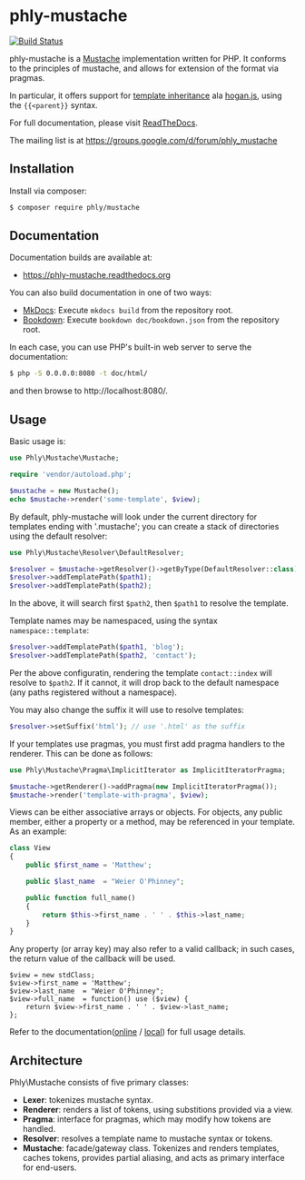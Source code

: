 # phly-mustache

[![Build Status](https://secure.travis-ci.org/phly/phly_mustache.png?branch=develop)](http://travis-ci.org/phly/phly_mustache)

phly-mustache is a [Mustache](http://mustache.github.com) implementation written
for PHP. It conforms to the principles of mustache, and allows for
extension of the format via pragmas.

In particular, it offers support for [template
inheritance](https://github.com/mustache/spec/pull/75) ala
[hogan.js](https://github.com/twitter/hogan.js), using the `{{<parent}}` syntax.

For full documentation, please visit 
[ReadTheDocs](http://phly_mustache.readthedocs.org/).

The mailing list is at https://groups.google.com/d/forum/phly_mustache

## Installation

Install via composer:

```bash
$ composer require phly/mustache
```

## Documentation

Documentation builds are available at:

- https://phly-mustache.readthedocs.org

You can also build documentation in one of two ways:

- [MkDocs](http://www.mkdocs.org): Execute `mkdocs build` from the repository
  root.
- [Bookdown](http://bookdown.io): Execute `bookdown doc/bookdown.json` from the
  repository root.

In each case, you can use PHP's built-in web server to serve the documentation:

```bash
$ php -S 0.0.0.0:8080 -t doc/html/
```

and then browse to http://localhost:8080/.

## Usage

Basic usage is:

```php
use Phly\Mustache\Mustache;

require 'vendor/autoload.php';

$mustache = new Mustache();
echo $mustache->render('some-template', $view);
```

By default, phly-mustache will look under the current directory for templates
ending with '.mustache'; you can create a stack of directories using the
default resolver:

```php
use Phly\Mustache\Resolver\DefaultResolver;

$resolver = $mustache->getResolver()->getByType(DefaultResolver::class);
$resolver->addTemplatePath($path1);
$resolver->addTemplatePath($path2);
```

In the above, it will search first `$path2`, then `$path1` to resolve the
template.

Template names may be namespaced, using the syntax `namespace::template`:

```php
$resolver->addTemplatePath($path1, 'blog');
$resolver->addTemplatePath($path2, 'contact');
```

Per the above configuratin, rendering the template `contact::index` will resolve
to `$path2`. If it cannot, it will drop back to the default namespace (any paths
registered without a namespace).

You may also change the suffix it will use to resolve templates:

```php
$resolver->setSuffix('html'); // use '.html' as the suffix
```

If your templates use pragmas, you must first add pragma handlers to the
renderer. This can be done as follows:

```php
use Phly\Mustache\Pragma\ImplicitIterator as ImplicitIteratorPragma;

$mustache->getRenderer()->addPragma(new ImplicitIteratorPragma());
$mustache->render('template-with-pragma', $view);
```

Views can be either associative arrays or objects. For objects, any public
member, either a property or a method, may be referenced in your template. As an
example:

```php
class View
{
    public $first_name = 'Matthew';

    public $last_name  = "Weier O'Phinney";

    public function full_name()
    {
        return $this->first_name . ' ' . $this->last_name;
    }
}
```

Any property (or array key) may also refer to a valid callback; in such cases,
the return value of the callback will be used.

```
$view = new stdClass;
$view->first_name = 'Matthew';
$view->last_name  = "Weier O'Phinney";
$view->full_name  = function() use ($view) {
    return $view->first_name . ' ' . $view->last_name;
};
```

Refer to the documentation([online](http://phly-mustache.readthedocs.org) /
[local](doc/book/)) for full usage details.

## Architecture

Phly\Mustache consists of five primary classes:

- **Lexer**: tokenizes mustache syntax.
- **Renderer**: renders a list of tokens, using substitions provided via a view.
- **Pragma**: interface for pragmas, which may modify how tokens are handled.
- **Resolver**: resolves a template name to mustache syntax or tokens.
- **Mustache**: facade/gateway class. Tokenizes and renders templates, caches
  tokens, provides partial aliasing, and acts as primary interface for
  end-users.

